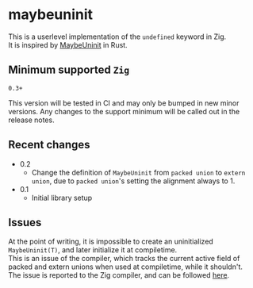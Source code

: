 # maybeuninit

This is a userlevel implementation of the `undefined` keyword in Zig.<br>
It is inspired by [MaybeUninit](https://doc.rust-lang.org/stable/core/mem/union.MaybeUninit.html) in Rust.

## Minimum supported `Zig`
`0.3+`

This version will be tested in CI and may only be bumped in new minor versions. Any changes to the support minimum will be called out in the release notes.

## Recent changes
 * 0.2
    * Change the definition of `MaybeUninit` from `packed union` to `extern union`, due to `packed union`'s setting the alignment always to 1.
 * 0.1
    * Initial library setup

## Issues
At the point of writing, it is impossible to create an uninitialized `MaybeUninit(T)`, and later initialize it at compiletime.<br>
This is an issue of the compiler, which tracks the current active field of packed and extern unions when used at compiletime, while it shouldn't.<br>
The issue is reported to the Zig compiler, and can be followed [here](https://github.com/ziglang/zig/issues/3134).